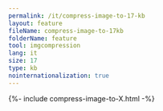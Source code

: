 ```yaml
---
permalink: /it/compress-image-to-17-kb
layout: feature
fileName: compress-image-to-17kb
folderName: feature
tool: imgcompression
lang: it
size: 17
type: kb
nointernationalization: true
---
```

{%- include compress-image-to-X.html -%}       
